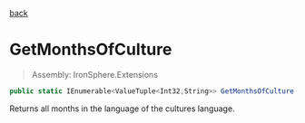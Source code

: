 ﻿

[back](/IronSphere.Extensions/types/CultureInfoExtension)

# GetMonthsOfCulture

> Assembly: IronSphere.Extensions

```csharp
public static IEnumerable<ValueTuple<Int32,String>> GetMonthsOfCulture(this CultureInfo culture)
```

Returns all months in the language of the cultures language.

 